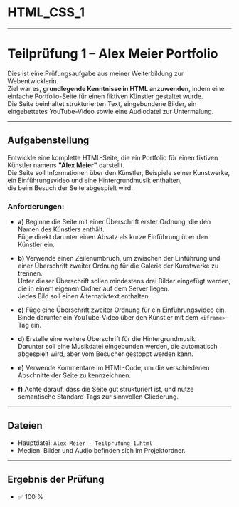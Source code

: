 # HTML_CSS_1

---

# Teilprüfung 1 – Alex Meier Portfolio

Dies ist eine Prüfungsaufgabe aus meiner Weiterbildung zur Webentwicklerin.  
Ziel war es, **grundlegende Kenntnisse in HTML anzuwenden**, indem eine einfache Portfolio-Seite für einen fiktiven Künstler gestaltet wurde.  
Die Seite beinhaltet strukturierten Text, eingebundene Bilder, ein eingebettetes YouTube-Video sowie eine Audiodatei zur Untermalung.

---

## Aufgabenstellung

Entwickle eine komplette HTML-Seite, die ein Portfolio für einen fiktiven Künstler namens **"Alex Meier"** darstellt.  
Die Seite soll Informationen über den Künstler, Beispiele seiner Kunstwerke, ein Einführungsvideo und eine Hintergrundmusik enthalten,  
die beim Besuch der Seite abgespielt wird.

### Anforderungen:

- **a)** Beginne die Seite mit einer Überschrift erster Ordnung, die den Namen des Künstlers enthält.  
  Füge direkt darunter einen Absatz als kurze Einführung über den Künstler ein.

- **b)** Verwende einen Zeilenumbruch, um zwischen der Einführung und einer Überschrift zweiter Ordnung für die Galerie der Kunstwerke zu trennen.  
  Unter dieser Überschrift sollen mindestens drei Bilder eingefügt werden, die in einem eigenen Ordner auf dem Server liegen.  
  Jedes Bild soll einen Alternativtext enthalten.

- **c)** Füge eine Überschrift zweiter Ordnung für ein Einführungsvideo ein.  
  Binde darunter ein YouTube-Video über den Künstler mit dem `<iframe>`-Tag ein.

- **d)** Erstelle eine weitere Überschrift für die Hintergrundmusik.  
  Darunter soll eine Musikdatei eingebunden werden, die automatisch abgespielt wird, aber vom Besucher gestoppt werden kann.

- **e)** Verwende Kommentare im HTML-Code, um die verschiedenen Abschnitte der Seite zu kennzeichnen.

- **f)** Achte darauf, dass die Seite gut strukturiert ist, und nutze semantische Standard-Tags zur sinnvollen Gliederung.

---

## Dateien

- Hauptdatei: `Alex Meier - Teilprüfung 1.html`  
- Medien: Bilder und Audio befinden sich im Projektordner.

---

## Ergebnis der Prüfung

- ✅ 100 %
